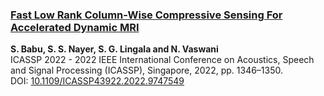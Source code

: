 ### [Fast Low Rank Column-Wise Compressive Sensing For Accelerated Dynamic MRI](https://ieeexplore.ieee.org/document/9747549)

**S. Babu, S. S. Nayer, S. G. Lingala and N. Vaswani**  
ICASSP 2022 - 2022 IEEE International Conference on Acoustics, Speech and Signal Processing (ICASSP), Singapore, 2022, pp. 1346–1350.  
DOI: [10.1109/ICASSP43922.2022.9747549](https://doi.org/10.1109/ICASSP43922.2022.9747549)

